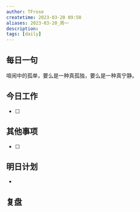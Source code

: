 ```yaml
---
author: TFrose
createtime: 2023-03-20 09:50
aliases: 2023-03-20_周一
description:
tags: [daily]
---
```


## 每日一句
喧闹中的孤单，要么是一种真孤独，要么是一种真宁静。

## 今日工作
- [ ] 

## 其他事项
- [ ] 

## 明日计划
- 

## 复盘

